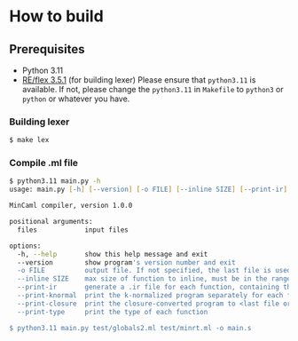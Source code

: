 # How to build

## Prerequisites
- Python 3.11
- [RE/flex 3.5.1](https://github.com/Genivia/RE-flex) (for building lexer)
Please ensure that `python3.11` is available. If not, please change the `python3.11` in `Makefile` to `python3` or `python` or whatever you have.


### Building lexer
```zsh
$ make lex
```

### Compile .ml file
```zsh
$ python3.11 main.py -h
usage: main.py [-h] [--version] [-o FILE] [--inline SIZE] [--print-ir] [--print-knormal] [--print-closure] [--print-type] files [files ...]

MinCaml compiler, version 1.0.0

positional arguments:
  files            input files

options:
  -h, --help       show this help message and exit
  --version        show program's version number and exit
  -o FILE          output file. If not specified, the last file is used with the .s extension
  --inline SIZE    max size of function to inline, must be in the range [0, 20]. default 20.
  --print-ir       generate a .ir file for each function, containing the HIR, LIR, and the register allocation result.
  --print-knormal  print the k-normalized program separately for each file
  --print-closure  print the closure-converted program to <last file or '-o'-specified file>.closure.ml
  --print-type     print the type of each function

$ python3.11 main.py test/globals2.ml test/minrt.ml -o main.s 
```
